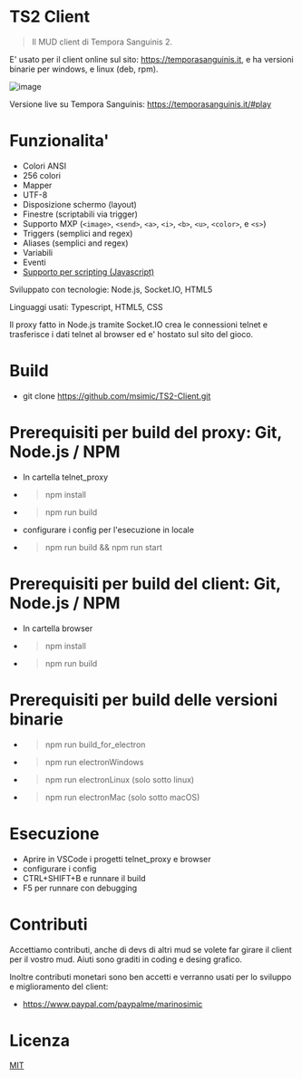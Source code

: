 # TS2 Client 
> Il MUD client di Tempora Sanguinis 2.

E' usato per il client online sul sito: https://temporasanguinis.it, e ha versioni binarie per windows, e linux (deb, rpm).

![image](https://github.com/user-attachments/assets/4ef3dc25-e0b9-4776-92db-f57b3b6d9a2f)

Versione live su Tempora Sanguinis: https://temporasanguinis.it/#play

# Funzionalita' #
* Colori ANSI
* 256 colori
* Mapper
* UTF-8
* Disposizione schermo (layout)
* Finestre (scriptabili via trigger)
* Supporto MXP (``<image>``, ``<send>``, ``<a>``, ``<i>``, ``<b>``, ``<u>``, ``<color>``, e ``<s>``)
* Triggers (semplici and regex)
* Aliases (semplici and regex)
* Variabili
* Eventi  
* [Supporto per scripting (Javascript)](scripting.md)

Sviluppato con tecnologie: Node.js, Socket.IO, HTML5

Linguaggi usati: Typescript, HTML5, CSS

Il proxy fatto in Node.js tramite Socket.IO crea le connessioni telnet e trasferisce i dati telnet al browser ed e' hostato sul sito del gioco.

# Build
* git clone https://github.com/msimic/TS2-Client.git

# Prerequisiti per build del proxy: Git, Node.js / NPM
* In cartella telnet_proxy
* > npm install
* > npm run build
* configurare i config per l'esecuzione in locale
* > npm run build && npm run start

# Prerequisiti per build del client: Git, Node.js / NPM
* In cartella browser
* > npm install
* > npm run build

# Prerequisiti per build delle versioni binarie
* > npm run build_for_electron
* > npm run electronWindows
* > npm run electronLinux (solo sotto linux)
* > npm run electronMac (solo sotto macOS)

# Esecuzione
* Aprire in VSCode i progetti telnet_proxy e browser
* configurare i config
* CTRL+SHIFT+B e runnare il build
* F5 per runnare con debugging 

# Contributi

Accettiamo contributi, anche di devs di altri mud se volete far girare il client per il vostro mud.
Aiuti sono graditi in coding e desing grafico.

Inoltre contributi monetari sono ben accetti e verranno usati per lo sviluppo e miglioramento del client:
* https://www.paypal.com/paypalme/marinosimic 

# Licenza
[MIT](LICENSE.md)
